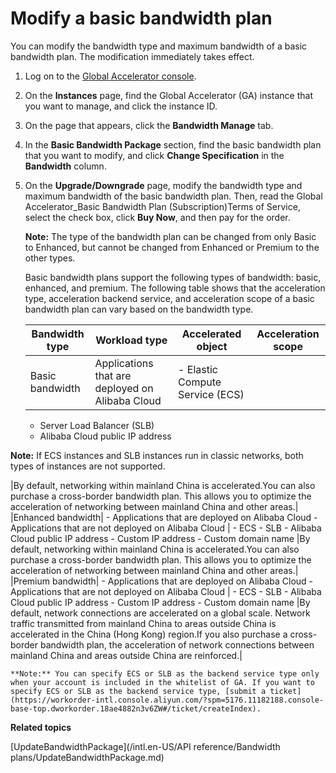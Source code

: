 # Modify a basic bandwidth plan

You can modify the bandwidth type and maximum bandwidth of a basic bandwidth plan. The modification immediately takes effect.

1.  Log on to the [Global Accelerator console](https://ga.console.aliyun.com/list).

2.  On the **Instances** page, find the Global Accelerator \(GA\) instance that you want to manage, and click the instance ID.

3.  On the page that appears, click the **Bandwidth Manage** tab.

4.  In the **Basic Bandwidth Package** section, find the basic bandwidth plan that you want to modify, and click **Change Specification** in the **Bandwidth** column.

5.  On the **Upgrade/Downgrade** page, modify the bandwidth type and maximum bandwidth of the basic bandwidth plan. Then, read the Global Accelerator\_Basic Bandwidth Plan \(Subscription\)Terms of Service, select the check box, click **Buy Now**, and then pay for the order.

    **Note:** The type of the bandwidth plan can be changed from only Basic to Enhanced, but cannot be changed from Enhanced or Premium to the other types.

    Basic bandwidth plans support the following types of bandwidth: basic, enhanced, and premium. The following table shows that the acceleration type, acceleration backend service, and acceleration scope of a basic bandwidth plan can vary based on the bandwidth type.

    |Bandwidth type|Workload type|Accelerated object|Acceleration scope|
    |--------------|-------------|------------------|------------------|
    |Basic bandwidth|Applications that are deployed on Alibaba Cloud|    -   Elastic Compute Service \(ECS\)
    -   Server Load Balancer \(SLB\)
    -   Alibaba Cloud public IP address

**Note:** If ECS instances and SLB instances run in classic networks, both types of instances are not supported.

|By default, networking within mainland China is accelerated.You can also purchase a cross-border bandwidth plan. This allows you to optimize the acceleration of networking between mainland China and other areas.|
    |Enhanced bandwidth|    -   Applications that are deployed on Alibaba Cloud
    -   Applications that are not deployed on Alibaba Cloud
|    -   ECS
    -   SLB
    -   Alibaba Cloud public IP address
    -   Custom IP address
    -   Custom domain name
|By default, networking within mainland China is accelerated.You can also purchase a cross-border bandwidth plan. This allows you to optimize the acceleration of networking between mainland China and other areas.|
    |Premium bandwidth|    -   Applications that are deployed on Alibaba Cloud
    -   Applications that are not deployed on Alibaba Cloud
|    -   ECS
    -   SLB
    -   Alibaba Cloud public IP address
    -   Custom IP address
    -   Custom domain name
|By default, network connections are accelerated on a global scale. Network traffic transmitted from mainland China to areas outside China is accelerated in the China \(Hong Kong\) region.If you also purchase a cross-border bandwidth plan, the acceleration of network connections between mainland China and areas outside China are reinforced.|

    **Note:** You can specify ECS or SLB as the backend service type only when your account is included in the whitelist of GA. If you want to specify ECS or SLB as the backend service type, [submit a ticket](https://workorder-intl.console.aliyun.com/?spm=5176.11182188.console-base-top.dworkorder.18ae4882n3v6ZW#/ticket/createIndex).


**Related topics**  


[UpdateBandwidthPackage](/intl.en-US/API reference/Bandwidth plans/UpdateBandwidthPackage.md)

